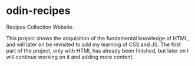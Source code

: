 # odin-recipes
Recipes Collection Website.

This project shows the adquisition of the fundamental knowledge of HTML, and will later on be revisited to add my learning of CSS and JS.
The first part of the project, only with HTMl, has already been finished, but later on I will continue working on it and adding more content.


